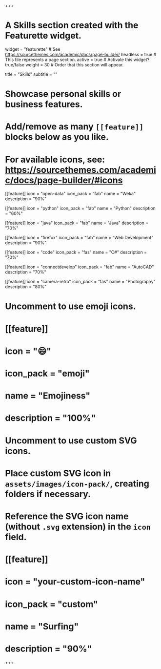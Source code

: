 +++
# A Skills section created with the Featurette widget.
widget = "featurette"  # See https://sourcethemes.com/academic/docs/page-builder/
headless = true  # This file represents a page section.
active = true  # Activate this widget? true/false
weight = 30  # Order that this section will appear.

title = "Skills"
subtitle = ""

# Showcase personal skills or business features.
# 
# Add/remove as many `[[feature]]` blocks below as you like.
# 
# For available icons, see: https://sourcethemes.com/academic/docs/page-builder/#icons

[[feature]]
  icon = "open-data"
  icon_pack = "fab"
  name = "Weka"
  description = "90%"

[[feature]]
  icon = "python"
  icon_pack = "fab"
  name = "Python"
  description = "60%"

[[feature]]
  icon = "java"
  icon_pack = "fab"
  name = "Java"
  description = "70%"

[[feature]]
  icon = "firefox"
  icon_pack = "fab"
  name = "Web Development"
  description = "90%"

[[feature]]
  icon = "code"
  icon_pack = "fas"
  name = "C#"
  description = "70%"

[[feature]]
  icon = "connectdevelop"
  icon_pack = "fab"
  name = "AutoCAD"
  description = "70%" 

[[feature]]
  icon = "camera-retro"
  icon_pack = "fas"
  name = "Photography"
  description = "80%"

# Uncomment to use emoji icons.
# [[feature]]
#  icon = ":smile:"
#  icon_pack = "emoji"
#  name = "Emojiness"
#  description = "100%"  

# Uncomment to use custom SVG icons.
# Place custom SVG icon in `assets/images/icon-pack/`, creating folders if necessary.
# Reference the SVG icon name (without `.svg` extension) in the `icon` field.
# [[feature]]
#  icon = "your-custom-icon-name"
#  icon_pack = "custom"
#  name = "Surfing"
#  description = "90%"

+++
